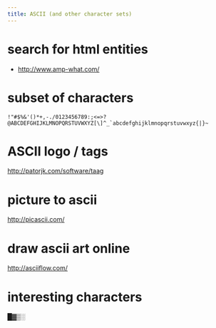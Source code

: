 ```yaml
---
title: ASCII (and other character sets)
---
```


# search for html entities
* http://www.amp-what.com/

# subset of characters 
```
!"#$%&'()*+,-./0123456789:;<=>?@ABCDEFGHIJKLMNOPQRSTUVWXYZ[\]^_`abcdefghijklmnopqrstuvwxyz{|}~
```

# ASCII logo / tags
http://patorjk.com/software/taag

# picture to ascii 
http://picascii.com/

# draw ascii art online 
http://asciiflow.com/

# interesting characters 
█▓▒░
